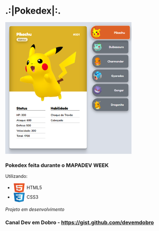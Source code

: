 # .:|Pokedex|:.
<img src="src/images/Captura de tela.png" width="400px">
     
### Pokedex feita durante o MAPADEV WEEK

Utilizando:
<br>
* <img align="center" alt="HTML" height="30" width="40" src="https://raw.githubusercontent.com/devicons/devicon/master/icons/html5/html5-original.svg"> HTML5
* <img align="center" alt="CSS" height="30" width="40" src="https://raw.githubusercontent.com/devicons/devicon/master/icons/css3/css3-original.svg"> CSS3
<!-- * <img align="center" alt="Js" height="30" width="40" src="https://raw.githubusercontent.com/devicons/devicon/master/icons/javascript/javascript-plain.svg"> JS -->

*Projeto em desenvolvimento*
### Canal Dev em Dobro - https://gist.github.com/devemdobro
